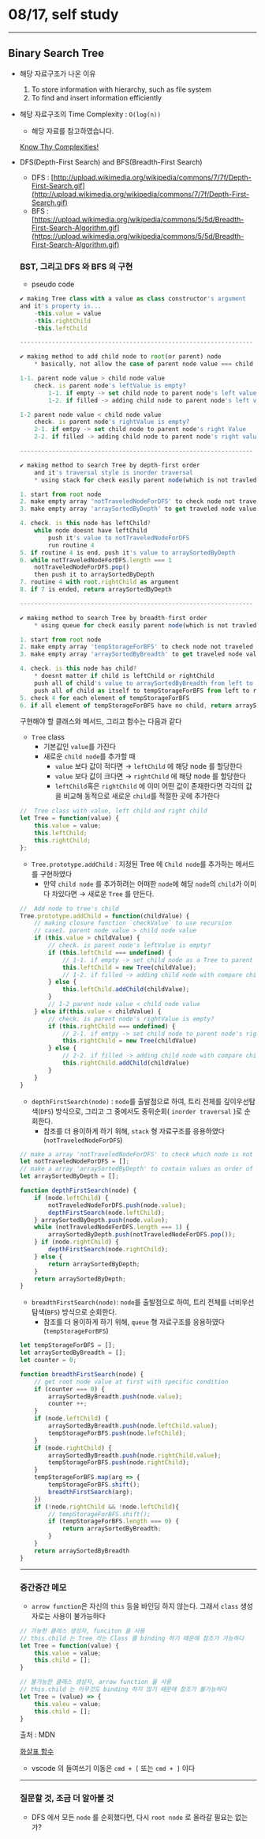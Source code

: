 # 08/17, self study

---

## Binary Search Tree

- 해당 자료구조가 나온 이유
    1. To store information with hierarchy, such as file system
    2. To find and insert information efficiently

- 해당 자료구조의 Time Complexity : `O(log(n))`
    - 해당 자료를 참고하였습니다.

    [Know Thy Complexities!](https://www.bigocheatsheet.com/)

- DFS(Depth-First Search) and BFS(Breadth-First Search)
    - DFS : [http://upload.wikimedia.org/wikipedia/commons/7/7f/Depth-First-Search.gif](http://upload.wikimedia.org/wikipedia/commons/7/7f/Depth-First-Search.gif)
    - BFS : [https://upload.wikimedia.org/wikipedia/commons/5/5d/Breadth-First-Search-Algorithm.gif](https://upload.wikimedia.org/wikipedia/commons/5/5d/Breadth-First-Search-Algorithm.gif)

    ### BST, 그리고 DFS 와 BFS 의 구현

    - pseudo code

    ```jsx
    ✔️ making Tree class with a value as class constructor's argument
    and it's property is... 
    	-this.value = value
    	-this.rightChild
    	-this.leftChild

    ------------------------------------------------------------------

    ✔️ making method to add child node to root(or parent) node
    	* basically, not allow the case of parent node value === child node value

    1-1. parent node value > child node value 
    	check. is parent node's leftValue is empty? 
    		1-1. if empty -> set child node to parent node's left value
    		1-2. if filled -> adding child node to parent node's left value 

    1-2 parent node value < child node value
    	check. is parent node's rightValue is empty?
    	2-1. if emtpy -> set child node to parent node's right Value
    	2-2. if filled -> adding child node to parent node's right value

    ------------------------------------------------------------------

    ✔️ making method to search Tree by depth-first order 
    	and it's traversal style is inorder traversal
    	* using stack for check easily parent node(which is not travled)

    1. start from root node
    2. make empty array 'notTraveledNodeForDFS' to check node not traveled
    3. make empty array 'arraySortedByDepth' to get traveled node value

    4. check. is this node has leftChild?
    	while node doesnt have leftChild 
    		push it's value to notTraveledNodeForDFS
    		run routine 4
    5. if routine 4 is end, push it's value to arraySortedByDepth
    6. while notTraveledNodeForDFS.length === 1
    	notTraveledNodeForDFS.pop() 
    	then push it to arraySortedByDepth
    7. routine 4 with root.rightChild as argument
    8. if 7 is ended, return arraySortedByDepth

    ------------------------------------------------------------------

    ✔️ making method to search Tree by breadth-first order 
    	* using queue for check easily parent node(which is not travled)

    1. start from root node
    2. make empty array 'tempStorageForBFS' to check node not traveled
    3. make empty array 'arraySortedByBreadth' to get traveled node value

    4. check. is this node has child?
    	* doesnt matter if child is leftChild or rightChild
    	push all of child's value to arraySortedByBreadth from left to right
    	push all of child as itself to tempStorageForBFS from left to right
    5. check 4 for each element of tempStorageForBFS
    6. if all element of tempStorageForBFS have no child, return arraySortedByBreadth

    ```

    구현해야 할 클래스와 메서드, 그리고 함수는 다음과 같다

    - `Tree` class
        - 기본값인 `value`를 가진다
        - 새로운 `child node`를 추가할 때
            - `value` 보다 값이 적다면 → `leftChild` 에 해당 node 를 할당한다
            - `value` 보다 값이 크다면 → `rightChild` 에 해당 node 를 할당한다
            - `leftChild`혹은 `rightChild` 에 이미 어떤 값이 존재한다면 각각의 값을 비교해 동적으로 새로운 `child`를 적절한 곳에 추가한다

    ```jsx
    //  Tree class with value, left child and right child
    let Tree = function(value) {
        this.value = value;
        this.leftChild;
        this.rightChild;
    };
    ```

    - `Tree.prototype.addChild`  : 지정된 Tree 에 `Child node`를 추가하는 메서드를 구현하였다
        - 만약 `child node` 를 추가하려는 어떠한 `node`에 해당 `node`의 `child`가 이미 다 차있다면 → 새로운 `Tree` 를 만든다.

    ```jsx
    //  Add node to tree's child
    Tree.prototype.addChild = function(childValue) {
        // making closure function `checkValue` to use recursion
        // case1. parent node value > child node value
        if (this.value > childValue) {
            // check. is parent node's leftValue is empty? 
            if (this.leftChild === undefined) {
                // 1-1. if empty -> set child node as a Tree to parent node's left value
                this.leftChild = new Tree(childValue);
                // 1-2. if filled -> adding child node with compare childValue with node.leftChild.value again
            } else {
                this.leftChild.addChild(childValue);
            }
            // 1-2 parent node value < child node value
        } else if(this.value < childValue) {
            // check. is parent node's rightValue is empty?
            if (this.rightChild === undefined) {
                // 2-1. if emtpy -> set child node to parent node's right Value
                this.rightChild = new Tree(childValue)
            } else {
                // 2-2. if filled -> adding child node with compare childValue with node.rightChild.value again
                this.rightChild.addChild(childValue)
            }
        }
    }
    ```

    - `depthFirstSearch(node)` : `node`를 출발점으로 하여, 트리 전체를 깊이우선탐색(`DFS`) 방식으로, 그리고 그 중에서도 중위순회( `inorder traversal` )로 순회한다.
        - 참조를 더 용이하게 하기 위해, `stack` 형 자료구조를 응용하였다 (`notTraveledNodeForDFS`)

    ```jsx
    // make a array 'notTraveledNodeForDFS' to check which node is not visited
    let notTraveledNodeForDFS = [];
    // make a array 'arraySortedByDepth' to contain values as order of depth-first
    let arraySortedByDepth = [];

    function depthFirstSearch(node) {
        if (node.leftChild) {
            notTraveledNodeForDFS.push(node.value);
            depthFirstSearch(node.leftChild);
        } arraySortedByDepth.push(node.value);
        while (notTraveledNodeForDFS.length === 1) {
            arraySortedByDepth.push(notTraveledNodeForDFS.pop());
        } if (node.rightChild) {
            depthFirstSearch(node.rightChild);
        } else {
            return arraySortedByDepth;
        }
        return arraySortedByDepth;
    }
    ```

    - `breadthFirstSearch(node)`: `node`를 출발점으로 하여, 트리 전체를 너비우선탐색(`BFS`) 방식으로 순회한다.
        - 참조를 더 용이하게 하기 위해, `queue` 형 자료구조를 응용하였다(`tempStorageForBFS`)

    ```jsx
    let tempStorageForBFS = [];
    let arraySortedByBreadth = [];
    let counter = 0;

    function breadthFirstSearch(node) {
        // get root node value at first with specific condition
        if (counter === 0) {
            arraySortedByBreadth.push(node.value);
            counter ++;
        } 
        if (node.leftChild) {
            arraySortedByBreadth.push(node.leftChild.value);
            tempStorageForBFS.push(node.leftChild);
        } 
        if (node.rightChild) {
            arraySortedByBreadth.push(node.rightChild.value);
            tempStorageForBFS.push(node.rightChild);
        } 
        tempStorageForBFS.map(arg => {
            tempStorageForBFS.shift();
            breadthFirstSearch(arg);
        }) 
        if (!node.rightChild && !node.leftChild){
            // tempStorageForBFS.shift();
            if (tempStorageForBFS.length === 0) {
                return arraySortedByBreadth;
            } 
        } 
        return arraySortedByBreadth
    }
    ```

    ---

    ### 중간중간 메모

    - `arrow function`은 자신의 `this` 등을 바인딩 하지 않는다. 그래서 `class` 생성자로는 사용이 불가능하다

    ```jsx
    // 가능한 클래스 생성자, funciton 을 사용
    // this.child 는 Tree 라는 Class 를 binding 하기 때문에 참조가 가능하다
    let Tree = function(value) {
    	this.value = value;
    	this.child = [];
    }

    // 불가능한 클래스 생성자, arrow function 을 사용
    // this.child 는 아무것도 binding 하지 않기 때문에 참조가 불가능하다 
    let Tree = (value) => {
    	this.valeu = value;
    	this.child = [];
    }
    ```

    출처 : MDN 

    [화살표 함수](https://developer.mozilla.org/ko/docs/Web/JavaScript/Reference/Functions/%EC%95%A0%EB%A1%9C%EC%9A%B0_%ED%8E%91%EC%85%98)

    - vscode 의 들여쓰기 이동은 `cmd + [` 또는 `cmd + ]` 이다

    ---

    ### 질문할 것, 조금 더 알아볼 것

    - DFS 에서 모든 `node` 를 순회했다면, 다시 `root node` 로 올라갈 필요는 없는가?